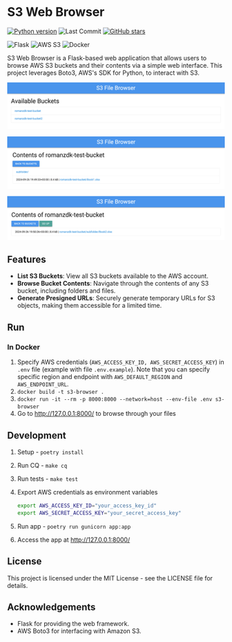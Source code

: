 # S3 Web Browser

[![Python version](https://img.shields.io/badge/python-3.10+-blue.svg)](https://python.org)
![Last Commit](https://img.shields.io/github/last-commit/romanzdk/s3-web-browser)
[![GitHub stars](https://img.shields.io/github/stars/romanzdk/s3-web-browser.svg)](https://github.com/romanzdk/s3-web-browser/stargazers)

![Flask](https://img.shields.io/badge/Flask-000000?style=for-the-badge&logo=flask&logoColor=white)
![AWS S3](https://img.shields.io/badge/AWS_S3-569A31?style=for-the-badge&logo=amazon-s3&logoColor=white)
![Docker](https://img.shields.io/badge/Docker-2496ED?style=for-the-badge&logo=docker&logoColor=white)

S3 Web Browser is a Flask-based web application that allows users to browse AWS S3 buckets and their contents via a simple web interface. This project leverages Boto3, AWS's SDK for Python, to interact with S3.

![S3 web browser page preview](docs/image.png)

![S3 web browser page preview](docs/image-1.png)

![S3 web browser page preview](docs/image-2.png)

## Features

- **List S3 Buckets**: View all S3 buckets available to the AWS account.
- **Browse Bucket Contents**: Navigate through the contents of any S3 bucket, including folders and files.
- **Generate Presigned URLs**: Securely generate temporary URLs for S3 objects, making them accessible for a limited time.

## Run

### In Docker

1. Specify AWS credentials (`AWS_ACCESS_KEY_ID, AWS_SECRET_ACCESS_KEY`) in `.env` file (example with file `.env.example`). 
   Note that you can specify specific region and endpoint with `AWS_DEFAULT_REGION` and `AWS_ENDPOINT_URL`.
1. `docker build -t s3-browser .`
1. `docker run -it --rm -p 8000:8000 --network=host --env-file .env s3-browser`
1. Go to http://127.0.0.1:8000/ to browse through your files

## Development

1. Setup - `poetry install`
1. Run CQ - `make cq`
1. Run tests - `make test`
1. Export AWS credentials as environment variables

   ```bash
   export AWS_ACCESS_KEY_ID="your_access_key_id"
   export AWS_SECRET_ACCESS_KEY="your_secret_access_key"
   ```

1. Run app - `poetry run gunicorn app:app`
1. Access the app at http://127.0.0.1:8000/

## License

This project is licensed under the MIT License - see the LICENSE file for details.

## Acknowledgements

- Flask for providing the web framework.
- AWS Boto3 for interfacing with Amazon S3.
